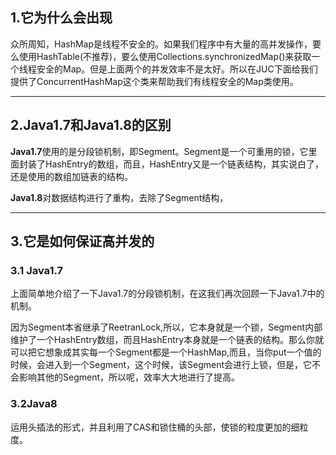 ## 1.它为什么会出现

众所周知，HashMap是线程不安全的。如果我们程序中有大量的高并发操作，要么使用HashTable(不推荐)，要么使用Collections.synchronizedMap()来获取一个线程安全的Map。但是上面两个的并发效率不是太好。所以在JUC下面给我们提供了ConcurrentHashMap这个类来帮助我们有线程安全的Map类使用。

------

## 2.Java1.7和Java1.8的区别

**Java1.7**使用的是分段锁机制，即Segment。Segment是一个可重用的锁，它里面封装了HashEntry的数组，而且，HashEntry又是一个链表结构，其实说白了，还是使用的数组加链表的结构。

**Java1.8**对数据结构进行了重构，去除了Segment结构，

------

## 3.它是如何保证高并发的

### 3.1 Java1.7

上面简单地介绍了一下Java1.7的分段锁机制，在这我们再次回顾一下Java1.7中的机制。

因为Segment本省继承了ReetranLock,所以，它本身就是一个锁，Segment内部维护了一个HashEntry数组，而且HashEntry本身就是一个链表的结构。那么你就可以把它想象成其实每一个Segment都是一个HashMap,而且，当你put一个值的时候，会进入到一个Segment，这个时候，该Segment会进行上锁，但是，它不会影响其他的Segment，所以呢，效率大大地进行了提高。

### 3.2Java8

运用头插法的形式，并且利用了CAS和锁住桶的头部，使锁的粒度更加的细粒度。